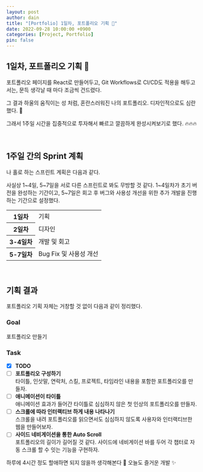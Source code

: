```yaml
---
layout: post
author: dain
title: "[Portfolio] 1일차, 포트폴리오 기획 🎨"
date: 2022-09-28 10:00:00 +0900
categories: [Project, Portfolio]
pin: false
---
```


## 1일차, 포트폴리오 기획 🙂

포트폴리오 페이지를 React로 만들어두고, Git Workflows로 CI/CD도 적용을 해두고서는,
문득 생각날 때 마다 조금씩 건드렸다.

그 결과 하울의 움직이는 성 처럼, 혼란스러워진 나의 포트폴리오.
디자인적으로도 심란했다. 🥲

그래서 1주일 시간을 집중적으로 투자해서 빠르고 깔끔하게 완성시켜보기로 했다. 🔥🔥🔥

<br/>

## 1주일 간의 Sprint 계획

나 홀로 하는 스프린트 계획은 다음과 같다.

사실상 1~4일, 5~7일을 서로 다른 스프린트로 봐도 무방할 것 같다.
1~4일차가 초기 버전을 완성하는 기간이고, 5~7일은 회고 후 버그와 사용성 개선을 위한 추가 개발을 진행하는 기간으로 설정했다.

<table>
  <tr>
    <th>1일차</th>
    <td>기획</td>
  </tr>
  <tr>
    <th>2일차</th>
    <td>디자인</td>
  </tr>
  <tr>
    <th>3-4일차</th>
    <td>개발 및 회고</td>
  </tr>
  <tr>
    <th>5-7일차</th>
    <td>Bug Fix 및 사용성 개선</td>
  </tr>
</table>

<br/>

## 기획 결과

포트폴리오 기획 자체는 거창할 것 없이 다음과 같이 정리했다.

### Goal

포트폴리오 만들기

### Task

<!-- prettier-ignore -->
- [x] **TODO**  
- [ ] **포트폴리오 구성하기**  
      타이틀, 인삿말, 연락처, 스킬, 프로젝트, 타임라인 내용을 포함한 포트폴리오를 만들자.
- [ ] **애니메이션이 타이틀**  
      애니메이션 효과가 들어간 타이틀로 심심하지 않은 첫 인상의 포트폴리오를 만들자.
- [ ] **스크롤에 따라 인터랙티브 하게 내용 나타나기**  
      스크롤을 내려 포트폴리오를 읽으면서도 심심하지 않도록 사용자와 인터랙티브한 웹을 만들어보자.
- [ ] **사이드 네비게이션을 통한 Auto Scroll**  
      포트폴리오의 길이가 길어질 것 같다. 사이드에 네비게이션 바를 두어 각 챕터로 자동 스크롤 할 수 잇는 기능을 구현하자.

하루에 4시간 정도 할애하면 되지 않을까 생각해본다 🙂
오늘도 즐거운 개발 ✨
